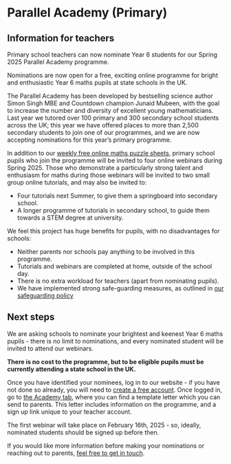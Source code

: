 # Parallel Academy (Primary)
## Information for teachers


Primary school teachers can now nominate Year 6 students for our Spring 2025 Parallel Academy programme.  

Nominations are now open for a free, exciting online programme for bright and enthusiastic Year 6 maths pupils at state schools in the UK.  

The Parallel Academy has been developed by bestselling science author Simon Singh MBE and Countdown champion Junaid Mubeen, with the goal to increase the number and diversity of excellent young mathematicians. Last year we tutored over 100 primary and 300 secondary school students across the UK; this year we have offered places to more than 2,500 secondary students to join one of our programmes, and we are now accepting nominations for this year’s primary programme.  

In addition to our [weekly free online maths puzzle sheets](https://parallel.org.uk/), primary school pupils who join the programme will be invited to four online webinars during Spring 2025. Those who demonstrate a particularly strong talent and enthusiasm for maths during those webinars will be invited to two small group online tutorials, and may also be invited to:  

* Four tutorials next Summer, to give them a springboard into secondary school.  
* A longer programme of tutorials in secondary school, to guide them towards a STEM degree at university.  

We feel this project has huge benefits for pupils, with no disadvantages for schools:  

* Neither parents nor schools pay anything to be involved in this programme.  
* Tutorials and webinars are completed at home, outside of the school day.  
* There is no extra workload for teachers (apart from nominating pupils).  
* We have implemented strong safe-guarding measures, as outlined in [our safeguarding policy](https://docs.google.com/document/d/1HhJa7RxgSC5Zv0qtJFXgPjlFFCE4B44F/edit?usp=drive_link&ouid=114422519551429202885&rtpof=true&sd=true)


## Next steps

We are asking schools to nominate your brightest and keenest Year 6 maths pupils - there is no limit to nominations, and every nominated student will be invited to attend our webinars.  

__There is no cost to the programme, but to be eligible pupils must be currently attending a state school in the UK.__

Once you have identified your nominees, log in to our website - if you have not done so already, you will need to [create a free account](https://parallel.org.uk/signup?live=1). Once logged in, go to [the Academy tab](https://parallel.org.uk/academy), where you can find a template letter which you can send to parents. This letter includes information on the programme, and a sign up link unique to your teacher account.  

The first webinar will take place on February 16th, 2025 - so, ideally, nominated students should be signed up before then.  

If you would like more information before making your nominations or reaching out to parents, [feel free to get in touch](mailto:marsh@parallel.org.uk).  
